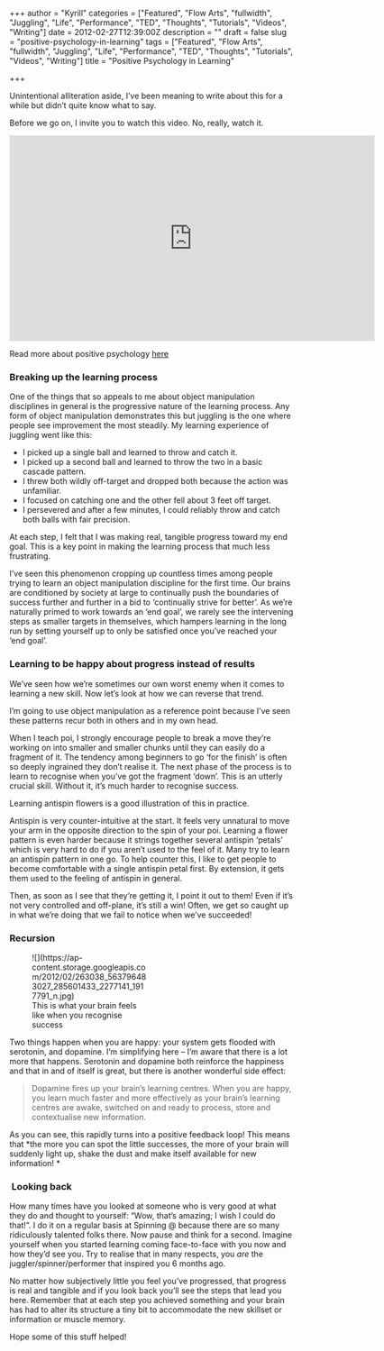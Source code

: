 +++
author = "Kyrill"
categories = ["Featured", "Flow Arts", "fullwidth", "Juggling", "Life", "Performance", "TED", "Thoughts", "Tutorials", "Videos", "Writing"]
date = 2012-02-27T12:39:00Z
description = ""
draft = false
slug = "positive-psychology-in-learning"
tags = ["Featured", "Flow Arts", "fullwidth", "Juggling", "Life", "Performance", "TED", "Thoughts", "Tutorials", "Videos", "Writing"]
title = "Positive Psychology in Learning"

+++


Unintentional alliteration aside, I’ve been meaning to write about this for a while but didn’t quite know what to say.

Before we go on, I invite you to watch this video. No, really, watch it.

<iframe allowfullscreen="" frameborder="0" height="365" src="https://www.youtube.com/embed/fLJsdqxnZb0?feature=oembed" width="648"></iframe>

Read more about positive psychology [here](https://en.wikipedia.org/wiki/Positive_psychology)

### Breaking up the learning process

One of the things that so appeals to me about object manipulation disciplines in general is the progressive nature of the learning process. Any form of object manipulation demonstrates this but juggling is the one where people see improvement the most steadily. My learning experience of juggling went like this:

- I picked up a single ball and learned to throw and catch it.
- I picked up a second ball and learned to throw the two in a basic cascade pattern.
- I threw both wildly off-target and dropped both because the action was unfamiliar.
- I focused on catching one and the other fell about 3 feet off target.
- I persevered and after a few minutes, I could reliably throw and catch both balls with fair precision.

At each step, I felt that I was making real, tangible progress toward my end goal. This is a key point in making the learning process that much less frustrating.

I’ve seen this phenomenon cropping up countless times among people trying to learn an object manipulation discipline for the first time. Our brains are conditioned by society at large to continually push the boundaries of success further and further in a bid to ‘continually strive for better’. As we’re naturally primed to work towards an ‘end goal’, we rarely see the intervening steps as smaller targets in themselves, which hampers learning in the long run by setting yourself up to only be satisfied once you’ve reached your ‘end goal’.

### Learning to be happy about progress instead of results

We’ve seen how we’re sometimes our own worst enemy when it comes to learning a new skill. Now let’s look at how we can reverse that trend.

I’m going to use object manipulation as a reference point because I’ve seen these patterns recur both in others and in my own head.

When I teach poi, I strongly encourage people to break a move they’re working on into smaller and smaller chunks until they can easily do a fragment of it. The tendency among beginners to go ‘for the finish’ is often so deeply ingrained they don’t realise it. The next phase of the process is to learn to recognise when you’ve got the fragment ‘down’. This is an utterly crucial skill. Without it, it’s much harder to recognise success.

Learning antispin flowers is a good illustration of this in practice.

Antispin is very counter-intuitive at the start. It feels very unnatural to move your arm in the opposite direction to the spin of your poi. Learning a flower pattern is even harder because it strings together several antispin ‘petals’ which is very hard to do if you aren’t used to the feel of it. Many try to learn an antispin pattern in one go. To help counter this, I like to get people to become comfortable with a single antispin petal first. By extension, it gets them used to the feeling of antispin in general.

Then, as soon as I see that they’re getting it, I point it out to them! Even if it’s not very controlled and off-plane, it’s still a win! Often, we get so caught up in what we’re doing that we fail to notice when we’ve succeeded!

### Recursion

<figure class="thumbnail wp-caption alignright" id="fb_attachment_563796483027" style="width: 205px">
![](https://ap-content.storage.googleapis.com/2012/02/263038_563796483027_285601433_2277141_1917791_n.jpg)
<figcaption class="caption wp-caption-text">This is what your brain feels like when you recognise success</figcaption></figure>Two things happen when you are happy: your system gets flooded with serotonin, and dopamine. I’m simplifying here – I’m aware that there is a lot more that happens. Serotonin and dopamine both reinforce the happiness and that in and of itself is great, but there is another wonderful side effect:

> Dopamine fires up your brain’s learning centres. When you are happy, you learn much faster and more effectively as your brain’s learning centres are awake, switched on and ready to process, store and contextualise new information.

As you can see, this rapidly turns into a positive feedback loop! This means that *the more you can spot the little successes, the more of your brain will suddenly light up, shake the dust and make itself available for new information! *

###  Looking back

How many times have you looked at someone who is very good at what they do and thought to yourself: “Wow, that’s amazing; I wish I could do that!”. I do it on a regular basis at Spinning @ because there are so many ridiculously talented folks there. Now pause and think for a second. Imagine yourself when you started learning coming face-to-face with you now and how they’d see you. Try to realise that in many respects, you *are* the juggler/spinner/performer that inspired you 6 months ago.

No matter how subjectively little you feel you’ve progressed, that progress is real and tangible and if you look back you’ll see the steps that lead you here. Remember that at each step you achieved something and your brain has had to alter its structure a tiny bit to accommodate the new skillset or information or muscle memory.

Hope some of this stuff helped!


